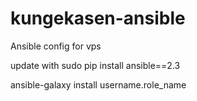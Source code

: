 # kungekasen-ansible
Ansible config for vps

update with
  sudo pip install ansible==2.3

  ansible-galaxy install username.role_name
